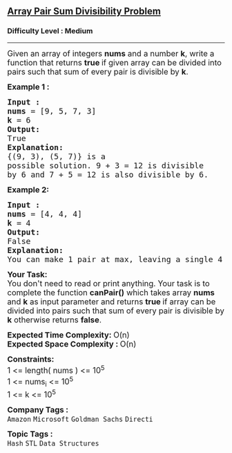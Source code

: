 <h2><a href="https://www.geeksforgeeks.org/problems/array-pair-sum-divisibility-problem3257/1?page=1&company=Amazon,Microsoft,Flipkart,Adobe,Google,Samsung,Paytm,Morgan%20Stanley&difficulty=Easy,Medium,Hard&status=unsolved&sortBy=submissions">Array Pair Sum Divisibility Problem</a></h2><h3>Difficulty Level : Medium</h3><hr><div class="problems_problem_content__Xm_eO"><p><span style="font-size: 18px;">Given an array of integers <strong>nums</strong> and a number <strong>k</strong>, write a function that returns <strong>true </strong>if given array can be divided into pairs such that sum of every pair is divisible by <strong>k</strong>.</span></p>
<p><span style="font-size: 18px;"><strong>Example 1 :</strong></span></p>
<pre><span style="font-size: 18px;"><strong>Input : <br>nums</strong> = [9, 5, 7, 3]<br><strong>k</strong> = 6
<strong>Output: <br></strong>True
<strong>Explanation: <br></strong>{(9, 3), (5, 7)} is a 
possible solution. 9 + 3 = 12 is divisible
by 6 and 7 + 5 = 12 is also divisible by 6.
</span></pre>
<p><span style="font-size: 18px;"><strong>Example 2:</strong></span></p>
<pre><span style="font-size: 18px;"><strong>Input : <br>nums </strong>= [4, 4, 4]<br><strong>k</strong> = 4
<strong>Output: <br></strong>False
<strong>Explanation: <br></strong>You can make 1 pair at max, leaving a single 4 unpaired.</span>
</pre>
<p><span style="font-size: 18px;"><strong>Your Task:</strong><br>You don't need to read or print anything. Your task is to complete the function&nbsp;<strong>canPair()</strong> which takes array <strong>nums</strong> and <strong>k</strong> as input parameter and returns <strong>true </strong>if array can be divided into pairs such that sum of every pair is divisible by <strong>k</strong> otherwise returns <strong>false</strong>.</span></p>
<p><span style="font-size: 18px;"><strong>Expected Time Complexity: </strong>O(n)<br><strong>Expected Space Complexity :&nbsp;</strong>O(n)</span></p>
<p><span style="font-size: 18px;"><strong>Constraints:</strong><br>1 &lt;= length( nums ) &lt;= 10<sup>5</sup><br>1 &lt;= nums<sub>i</sub> &lt;= 10<sup>5</sup><br>1 &lt;= k &lt;= 10<sup>5</sup></span></p></div><p><span style=font-size:18px><strong>Company Tags : </strong><br><code>Amazon</code>&nbsp;<code>Microsoft</code>&nbsp;<code>Goldman Sachs</code>&nbsp;<code>Directi</code>&nbsp;<br><p><span style=font-size:18px><strong>Topic Tags : </strong><br><code>Hash</code>&nbsp;<code>STL</code>&nbsp;<code>Data Structures</code>&nbsp;